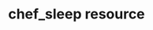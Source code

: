 ---
resource_reference: true
common_resource_functionality_multiple_packages: false
common_resource_functionality_resources_common_windows_security: false
cookbook_file_specificity: false
debug_recipes_chef_shell: false
handler_custom: false
handler_types: false
nameless_apt_update: false
nameless_build_essential: false
properties_multiple_packages: false
properties_resources_common_windows_security: false
properties_shortcode: 
ps_credential_helper: false
registry_key: false
remote_directory_recursive_directories: false
remote_file_prevent_re_downloads: false
remote_file_unc_path: false
resource_directory_recursive_directories: false
resource_package_options: false
resources_common_atomic_update: false
resources_common_guard_interpreter: false
resources_common_guards: true
resources_common_notification: true
resources_common_properties: true
ruby_style_basics_chef_log: false
syntax_shortcode: 
template_requirements: false
unit_file_verification: false
title: chef_sleep resource
resource: chef_sleep
aliases:
- "/resource_chef_sleep.html"
menu:
  infra:
    title: chef_sleep
    identifier: chef_infra/cookbook_reference/resources/chef_sleep chef_sleep
    parent: chef_infra/cookbook_reference/resources
resource_description_list:
- markdown: Use the **chef_sleep** resource to pause (sleep) for a number of seconds
    during a Chef Infra Client run. Only use this resource when a command or service
    exits successfully but is not ready for the next step in a recipe.
resource_new_in: '15.5'
syntax_full_code_block: |-
  chef_sleep 'name' do
    seconds      String, Integer # default value: 'name' unless specified
    action       Symbol # defaults to :sleep if not specified
  end
syntax_properties_list: 
syntax_full_properties_list:
- "`chef_sleep` is the resource."
- "`name` is the name given to the resource block."
- "`action` identifies which steps Chef Infra Client will take to bring the node into
  the desired state."
- "`seconds` is the property available to this resource."
actions_list:
  :nothing:
    shortcode: resources_common_actions_nothing.md
  :sleep:
    markdown: Pause the Chef Infra Client run for a specified number of seconds.
properties_list:
- property: seconds
  ruby_type: String, Integer
  required: false
  default_value: The resource block's name
  description_list:
  - markdown: The number of seconds to sleep.
examples: |
  **Sleep for 10 seconds**:

  ```ruby
  chef_sleep '10'
  ```

  **Sleep for 10 seconds with a descriptive resource name for logging**:

  ```ruby
  chef_sleep 'wait for the service to start' do
    seconds 10
  end
  ````

  **Use a notification from another resource to sleep only when necessary**:

  ```ruby
  service 'Service that is slow to start and reports as started' do
    service_name 'my_database'
    action :start
    notifies :sleep, chef_sleep['wait for service start']
  end

  chef_sleep 'wait for service start' do
    seconds 30
    action :nothing
  end
  ```
---